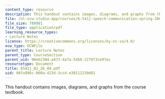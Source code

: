 ```yaml
---
content_type: resource
description: This handout contains images, diagrams, and graphs from the course textbook.
file: /ol-ocw-studio-app/courses/6-541j-speech-communication-spring-2004/96fa996c060a423d3cc4e38112239d81_6541j_02_26_04.pdf
file_size: 789981
file_type: application/pdf
learning_resource_types:
- Lecture Notes
license: https://creativecommons.org/licenses/by-nc-sa/4.0/
ocw_type: OCWFile
parent_title: Lecture Notes
parent_type: CourseSection
parent_uid: 90e62304-a473-4a7a-54b8-2270f3ce97ec
resourcetype: Document
title: 6541j_02_26_04.pdf
uid: 96fa996c-060a-423d-3cc4-e38112239d81
---
```

This handout contains images, diagrams, and graphs from the course textbook.